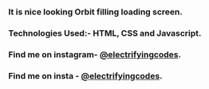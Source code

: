 ### It is nice looking Orbit filling loading screen.

### Technologies Used:- HTML, CSS and Javascript.

### Find me on instagram- [@electrifyingcodes][Instagram].
### Find me on insta - [@electrifyingcodes][Instagram].

[Instagram]: https://www.instagram.com/electrifyingcodes